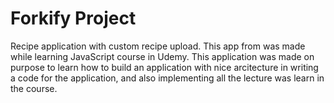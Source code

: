 # Forkify Project

Recipe application with custom recipe upload.
This app from was made while learning JavaScript course in Udemy.
This application was made on purpose to learn how to build an application with nice arcitecture in writing a code for the application, and also implementing all the lecture was learn in the course.
